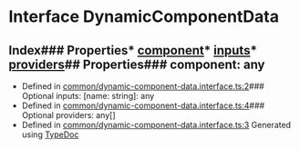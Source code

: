 # Interface DynamicComponentData
## Index### Properties* [component](_common_dynamic_component_data_interface_.dynamiccomponentdata.html#component)* [inputs](_common_dynamic_component_data_interface_.dynamiccomponentdata.html#inputs)* [providers](_common_dynamic_component_data_interface_.dynamiccomponentdata.html#providers)## Properties### component: any
* Defined in [common/dynamic-component-data.interface.ts:2](https://github.com/tme321/Unopinionated-Angular/blob/16a724b/src/lib/common/dynamic-component-data.interface.ts#L2)### Optional inputs: [name: string]: any
* Defined in [common/dynamic-component-data.interface.ts:4](https://github.com/tme321/Unopinionated-Angular/blob/16a724b/src/lib/common/dynamic-component-data.interface.ts#L4)### Optional providers: any[]
* Defined in [common/dynamic-component-data.interface.ts:3](https://github.com/tme321/Unopinionated-Angular/blob/16a724b/src/lib/common/dynamic-component-data.interface.ts#L3)
Generated using [TypeDoc](http://typedoc.io)